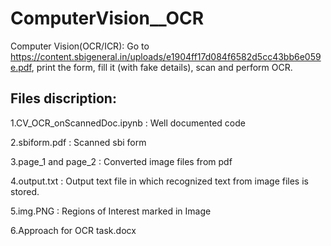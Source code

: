 # ComputerVision__OCR
Computer Vision(OCR/ICR): Go to https://content.sbigeneral.in/uploads/e1904ff17d084f6582d5cc43bb6e059e.pdf, print the form, fill it (with fake details), scan and perform OCR. 

## Files discription:
1.CV_OCR_onScannedDoc.ipynb  : Well documented code

2.sbiform.pdf  : Scanned sbi form

3.page_1 and page_2 : Converted image files from pdf

4.output.txt : Output text file in which recognized text from image files is stored.

5.img.PNG : Regions of Interest marked in Image

6.Approach for OCR task.docx  

